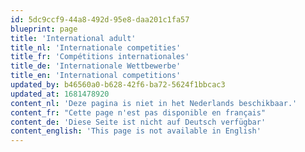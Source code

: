 ```yaml
---
id: 5dc9ccf9-44a8-492d-95e8-daa201c1fa57
blueprint: page
title: 'International adult'
title_nl: 'Internationale competities'
title_fr: 'Compétitions internationales'
title_de: 'Internationale Wettbewerbe'
title_en: 'International competitions'
updated_by: b46560a0-b628-42f6-ba72-5624f1bbcac3
updated_at: 1681478920
content_nl: 'Deze pagina is niet in het Nederlands beschikbaar.'
content_fr: "Cette page n'est pas disponible en français"
content_de: 'Diese Seite ist nicht auf Deutsch verfügbar'
content_english: 'This page is not available in English'
---
```

